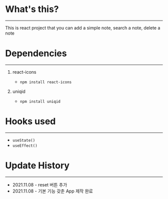 # What's this?

---

This is react project that you can add a simple note, search a note, delete a note

# Dependencies

---

1. react-icons

   - `npm install react-icons`

2. uniqid
   - `npm install uniqid`

# Hooks used

---

- `useState()`
- `useEffect()`

# Update History

---

- 2021.11.08 - reset 버튼 추가
- 2021.11.08 - 기본 기능 갖춘 App 제작 완료
